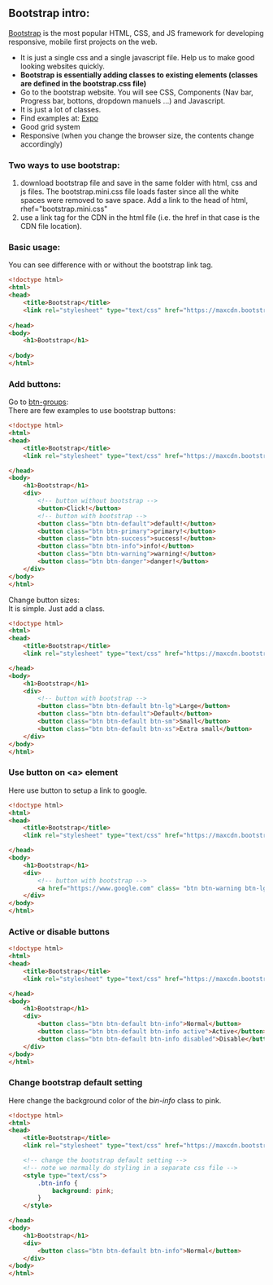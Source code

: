 ## Bootstrap intro:

[Bootstrap] is the most popular HTML, CSS, and JS framework for developing responsive, mobile first projects on the web. 
* It is just a single css and a single javascript file. Help us to make good looking websites quickly.  
* **Bootstrap is essentially adding classes to existing elements (classes are defined in the bootstrap.css file)**
* Go to the bootstrap website. You will see CSS, Components (Nav bar, Progress bar, bottons, dropdown manuels ...) and Javascript.  
* It is just a lot of classes.
* Find examples at: [Expo]
* Good grid system  
* Responsive (when you change the browser size, the contents change accordingly)  

### Two ways to use bootstrap:
1. download bootstrap file and save in the same folder with html, css and js files. The bootstrap.mini.css file loads faster since all the white spaces were removed to save space. Add a link to the head of html, rhef="bootstrap.mini.css"    
2. use a link tag for the CDN in the html file (i.e. the href in that case is the CDN file location).  

### Basic usage:
You can see difference with or without the bootstrap link tag.  
```html
<!doctype html>
<html>
<head>
	<title>Bootstrap</title>
	<link rel="stylesheet" type="text/css" href="https://maxcdn.bootstrapcdn.com/bootstrap/3.3.7/css/bootstrap.min.css">
	
</head>
<body>
	<h1>Bootstrap</h1>
	
</body>
</html>
```

### Add buttons:
Go to [btn-groups]:  
There are few examples to use bootstrap buttons:  

```html
<!doctype html>
<html>
<head>
	<title>Bootstrap</title>
	<link rel="stylesheet" type="text/css" href="https://maxcdn.bootstrapcdn.com/bootstrap/3.3.7/css/bootstrap.min.css">

</head>
<body>
	<h1>Bootstrap</h1>
	<div>
		<!-- button without bootstrap -->
		<button>Click!</button>
		<!-- button with bootstrap -->
		<button class="btn btn-default">default!</button>
		<button class="btn btn-primary">primary!</button>
		<button class="btn btn-success">success!</button>
		<button class="btn btn-info">info!</button>
		<button class="btn btn-warning">warning!</button>
		<button class="btn btn-danger">danger!</button>
	</div>
</body>
</html>
```
Change button sizes:  
It is simple. Just add a class.
```html
<!doctype html>
<html>
<head>
	<title>Bootstrap</title>
	<link rel="stylesheet" type="text/css" href="https://maxcdn.bootstrapcdn.com/bootstrap/3.3.7/css/bootstrap.min.css">

</head>
<body>
	<h1>Bootstrap</h1>
	<div>
		<!-- button with bootstrap -->
		<button class="btn btn-default btn-lg">Large</button>
		<button class="btn btn-default">Default</button>
		<button class="btn btn-default btn-sm">Small</button>
		<button class="btn btn-default btn-xs">Extra small</button>
	</div>
</body>
</html>
```
### Use button on \<a> element 
Here use button to setup a link to google.  
```html
<!doctype html>
<html>
<head>
	<title>Bootstrap</title>
	<link rel="stylesheet" type="text/css" href="https://maxcdn.bootstrapcdn.com/bootstrap/3.3.7/css/bootstrap.min.css">

</head>
<body>
	<h1>Bootstrap</h1>
	<div>
		<!-- button with bootstrap -->
		<a href="https://www.google.com" class= "btn btn-warning btn-lg">Google</a>
	</div>
</body>
</html>
```

### Active or disable buttons

```html
<!doctype html>
<html>
<head>
	<title>Bootstrap</title>
	<link rel="stylesheet" type="text/css" href="https://maxcdn.bootstrapcdn.com/bootstrap/3.3.7/css/bootstrap.min.css">

</head>
<body>
	<h1>Bootstrap</h1>
	<div>
		<button class="btn btn-default btn-info">Normal</button>
		<button class="btn btn-default btn-info active">Active</button>
		<button class="btn btn-default btn-info disabled">Disable</button>
	</div>
</body>
</html>
```

### Change bootstrap default setting
Here change the background color of the *bin-info* class to pink.   
```html
<!doctype html>
<html>
<head>
	<title>Bootstrap</title>
	<link rel="stylesheet" type="text/css" href="https://maxcdn.bootstrapcdn.com/bootstrap/3.3.7/css/bootstrap.min.css">

	<!-- change the bootstrap default setting -->
	<!-- note we normally do styling in a separate css file -->
	<style type="text/css">
		.btn-info {
			background: pink;
		}
	</style>

</head>
<body>
	<h1>Bootstrap</h1>
	<div>
		<button class="btn btn-default btn-info">Normal</button>
	</div>
</body>
</html>
```
[Expo]:https://expo.getbootstrap.com
[Bootstrap]:http://getbootstrap.com
[btn-groups]:http://getbootstrap.com/components/#btn-groups

